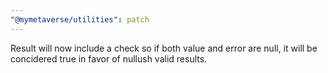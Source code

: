 ```yaml
---
"@mymetaverse/utilities": patch
---
```


Result will now include a check so if both value and error are null, it will be concidered true in favor of nullush valid results.
